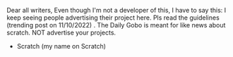 Dear all writers,
Even though I'm not a developer of this, I have to say this: I keep seeing people advertising their project here. Pls read the guidelines (trending post on 11/10/2022) . The Daily Gobo is meant for like news about scratch. NOT advertise your projects.
- Scratch (my name on Scratch)